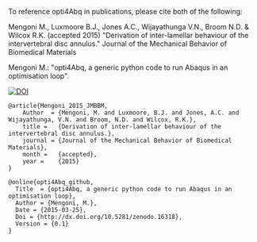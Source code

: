 To reference opti4Abq in publications, please cite both of the following:

Mengoni M., Luxmoore B.J., Jones A.C., Wijayathunga V.N., Broom N.D. & Wilcox R.K. (accepted 2015)
"Derivation of inter-lamellar behaviour of the intervertebral disc annulus." Journal of the Mechanical Behavior of Biomedical Materials

Mengoni M.: "opti4Abq, a generic python code to run Abaqus in an optimisation loop". 

[![DOI](https://zenodo.org/badge/doi/10.5281/zenodo.16318.svg)](http://dx.doi.org/10.5281/zenodo.16318)



```
@article{Mengoni_2015_JMBBM,
    Author  = {Mengoni, M. and Luxmoore, B.J. and Jones, A.C. and Wijayathunga, V.N. and Broom, N.D. and Wilcox, R.K.},
    title =   {Derivation of inter-lamellar behaviour of the intervertebral disc annulus.},
    journal = {Journal of the Mechanical Behavior of Biomedical Materials},
    month =   {accepted},
    year =    {2015}
}

@online{opti4Abq_github,
  Title  = {opti4Abq, a generic python code to run Abaqus in an optimisation loop},
  Author = {Mengoni, M.},
  Date = {2015-03-25},
  Doi = {http://dx.doi.org/10.5281/zenodo.16318},
  Version = {0.1}
}
```
